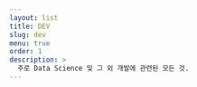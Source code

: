 ```yaml
---
layout: list
title: DEV
slug: dev
menu: true
order: 1
description: >
  주로 Data Science 및 그 외 개발에 관련된 모든 것.
---
```

